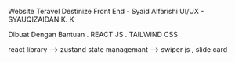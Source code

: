 Website Teravel Destinize
Front End - Syaid Alfarishi
UI/UX - SYAUQIZAIDAN K. K

Dibuat Dengan Bantuan
. REACT JS
. TAILWIND CSS

react library
--> zustand state managemant
--> swiper js , slide card
